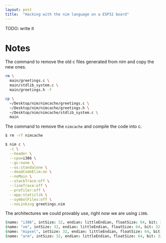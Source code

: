 ```yaml
---
layout: post
title:  "Hacking with the nim language on a ESP32 board"
---
```


TODO: write it

# Notes

The command to remove the old c files generated from nim and copy the new ones.

```bash
rm \
  main/greetings.c \
  main/stdlib_system.c \
  main/greetings.h -f
```

```bash
cp \
  ~/Desktop/nim/nimcache/greetings.c \
  ~/Desktop/nim/nimcache/greetings.h \
  ~/Desktop/nim/nimcache/stdlib_system.c \
  main
```

The command to remove the `nimcache` and compile the code into c.

```bash
$ rm -rf nimcache
```

```bash
$ nim c \
  -c \
  --header \
  --cpu=i386 \
  --gc:none \
  --os:standalone \
  --deadCodeElim:on \
  --noMain \
  --stackTrace:off \
  --lineTrace:off \
  --profiler:off \
  --app:staticlib \
  --symbolFiles:off \
  --noLinking greetings.nim
```

The architectures we could provably use, right now we are using `i386`.

```nim
(name: "i386", intSize: 32, endian: littleEndian, floatSize: 64, bit: 32),
(name: "vm", intSize: 32, endian: littleEndian, floatSize: 64, bit: 32),
(name: "mipsel", intSize: 32, endian: littleEndian, floatSize: 64, bit: 32),
(name: "arm", intSize: 32, endian: littleEndian, floatSize: 64, bit: 32),
```
